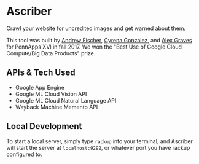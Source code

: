 # Ascriber

Crawl your website for uncredited images and get warned about them.

This tool was built by [Andrew Fischer](https://github.com/afischer), [Cyrena Gonzalez](https://github.com/CyGo97), and [Alex Graves](https://github.com/alexwgraves) for PennApps XVI in fall 2017. We won the "Best Use of Google Cloud Compute/Big Data Products" prize.

## APIs & Tech Used
- Google App Engine
- Google ML Cloud Vision API
- Google ML Cloud Natural Language API
- Wayback Machine Memento API

## Local Development

To start a local server, simply type `rackup` into your terminal, and Ascriber will start the server at `localhost:9292`, or whatever port you have rackup configured to.
